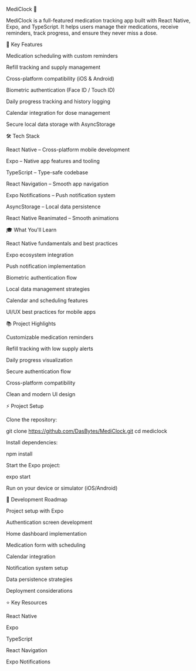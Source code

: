 MediClock 💊

MediClock is a full-featured medication tracking app built with React Native, Expo, and TypeScript. It helps users manage their medications, receive reminders, track progress, and ensure they never miss a dose.

📱 Key Features

Medication scheduling with custom reminders

Refill tracking and supply management

Cross-platform compatibility (iOS & Android)

Biometric authentication (Face ID / Touch ID)

Daily progress tracking and history logging

Calendar integration for dose management

Secure local data storage with AsyncStorage

🛠 Tech Stack

React Native – Cross-platform mobile development

Expo – Native app features and tooling

TypeScript – Type-safe codebase

React Navigation – Smooth app navigation

Expo Notifications – Push notification system

AsyncStorage – Local data persistence

React Native Reanimated – Smooth animations

🎓 What You'll Learn

React Native fundamentals and best practices

Expo ecosystem integration

Push notification implementation

Biometric authentication flow

Local data management strategies

Calendar and scheduling features

UI/UX best practices for mobile apps

📚 Project Highlights

Customizable medication reminders

Refill tracking with low supply alerts

Daily progress visualization

Secure authentication flow

Cross-platform compatibility

Clean and modern UI design

⚡ Project Setup

Clone the repository:

git clone https://github.com/DasBytes/MediClock.git
cd mediclock


Install dependencies:

npm install


Start the Expo project:

expo start


Run on your device or simulator (iOS/Android)

📝 Development Roadmap

Project setup with Expo

Authentication screen development

Home dashboard implementation

Medication form with scheduling

Calendar integration

Notification system setup

Data persistence strategies

Deployment considerations

⭐ Key Resources

React Native

Expo

TypeScript

React Navigation

Expo Notifications
